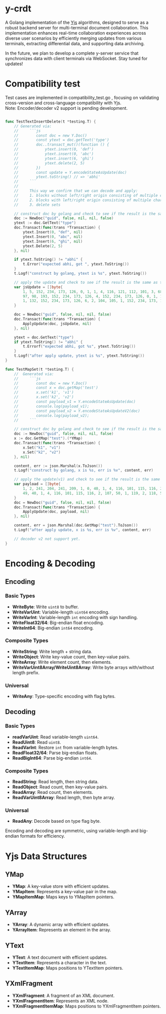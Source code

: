 # y-crdt
A Golang implementation of the [Yjs](https://github.com/yjs/yjs) algorithms, designed to serve as a robust backend server for multi-terminal document collaboration. This implementation enhances real-time collaboration experiences across diverse user scenarios by efficiently merging updates from various terminals, extracting differential data, and supporting data archiving.

In the future, we plan to develop a complete y-server service that synchronizes data with client terminals via WebSocket. Stay tuned for updates!

# Compatibility test
Test cases are implemented in compatibility_test.go , focusing on validating cross-version and cross-language compatibility with Yjs.   
Note: Encoder/decoder v2 support is pending development.
```go

func TestTextInsertDelete(t *testing.T) {
	// Generated via:
	//     ```js
	//        const doc = new Y.Doc()
	//        const ytext = doc.getText('type')
	//        doc..transact_mut()(function () {
	//            ytext.insert(0, 'def')
	//            ytext.insert(0, 'abc')
	//            ytext.insert(6, 'ghi')
	//            ytext.delete(2, 5)
	//        })
	//        const update = Y.encodeStateAsUpdate(doc)
	//        ytext.toString() // => 'abhi'
	//     ```
	//
	//     This way we confirm that we can decode and apply:
	//     1. blocks without left/right origin consisting of multiple characters
	//     2. blocks with left/right origin consisting of multiple characters
	//     3. delete sets

	// construct doc by golang and check to see if the result is the same as the expected.
	doc := NewDoc("guid", false, nil, nil, false)
	ytext := doc.GetText("type")
	doc.Transact(func(trans *Transaction) {
		ytext.Insert(0, "def", nil)
		ytext.Insert(0, "abc", nil)
		ytext.Insert(6, "ghi", nil)
		ytext.Delete(2, 5)
	}, nil)

	if ytext.ToString() != "abhi" {
		t.Error("expected abhi, got ", ytext.ToString())
	}
	t.Logf("construct by golang, ytext is %s", ytext.ToString())

	// apply the update and check to see if the result is the same as the expected.
	var jsUpdate = []byte{
		1, 5, 152, 234, 173, 126, 0, 1, 1, 4, 116, 121, 112, 101, 3, 68, 152, 234, 173, 126, 0, 2,
		97, 98, 193, 152, 234, 173, 126, 4, 152, 234, 173, 126, 0, 1, 129, 152, 234, 173, 126, 2,
		1, 132, 152, 234, 173, 126, 6, 2, 104, 105, 1, 152, 234, 173, 126, 2, 0, 3, 5, 2,
	}

	doc = NewDoc("guid", false, nil, nil, false)
	doc.Transact(func(trans *Transaction) {
		ApplyUpdate(doc, jsUpdate, nil)
	}, nil)

	ytext = doc.GetText("type")
	if ytext.ToString() != "abhi" {
		t.Errorf("expected abhi, got %s", ytext.ToString())
	}
	t.Logf("after apply update, ytext is %s", ytext.ToString())
}

func TestMapSet(t *testing.T) {
	//  Generated via:
	//     ```js
	//        const doc = new Y.Doc()
	//        const x = doc.getMap('test')
	//        x.set('k1', 'v1')
	//        x.set('k2', 'v2')
	//        const payload_v1 = Y.encodeStateAsUpdate(doc)
	//        console.log(payload_v1);
	//        const payload_v2 = Y.encodeStateAsUpdateV2(doc)
	//        console.log(payload_v2);
	//     ```

	// construct doc by golang and check to see if the result is the same as the expected.
	doc := NewDoc("guid", false, nil, nil, false)
	x := doc.GetMap("test").(*YMap)
	doc.Transact(func(trans *Transaction) {
		x.Set("k1", "v1")
		x.Set("k2", "v2")
	}, nil)

	content, err := json.Marshal(x.ToJson())
	t.Logf("construct by golang, x is %s, err is %v", content, err)

	// apply the update(v1) and check to see if the result is the same as the expected.
	var payload = []byte{
		1, 2, 241, 204, 241, 209, 1, 0, 40, 1, 4, 116, 101, 115, 116, 2, 107, 49, 1, 119, 2, 118,
		49, 40, 1, 4, 116, 101, 115, 116, 2, 107, 50, 1, 119, 2, 118, 50, 0,
	}
	doc = NewDoc("guid", false, nil, nil, false)
	doc.Transact(func(trans *Transaction) {
		ApplyUpdate(doc, payload, nil)
	}, nil)

	content, err = json.Marshal(doc.GetMap("test").ToJson())
	t.Logf("after apply update, x is %s, err is %v", content, err)

	// decoder v2 not support yet.
}

```


# Encoding & Decoding

## Encoding
### Basic Types
- **WriteByte**: Write `uint8` to buffer.
- **WriteVarUint**: Variable-length `uint64` encoding.
- **WriteVarInt**: Variable-length `int` encoding with sign handling.
- **WriteFloat32/64**: Big-endian float encoding.
- **WriteInt64**: Big-endian `int64` encoding.

### Composite Types
- **WriteString**: Write length + string data.
- **WriteObject**: Write key-value count, then key-value pairs.
- **WriteArray**: Write element count, then elements.
- **WriteVarUint8Array/WriteUint8Array**: Write byte arrays with/without length prefix.

### Universal
- **WriteAny**: Type-specific encoding with flag bytes.

## Decoding
### Basic Types
- **readVarUint**: Read variable-length `uint64`.
- **ReadUint8**: Read `uint8`.
- **ReadVarInt**: Restore `int` from variable-length bytes.
- **ReadFloat32/64**: Parse big-endian floats.
- **ReadBigInt64**: Parse big-endian `int64`.

### Composite Types
- **ReadString**: Read length, then string data.
- **ReadObject**: Read count, then key-value pairs.
- **ReadArray**: Read count, then elements.
- **ReadVarUint8Array**: Read length, then byte array.

### Universal
- **ReadAny**: Decode based on type flag byte.

Encoding and decoding are symmetric, using variable-length and big-endian formats for efficiency.

# Yjs Data Structures
## YMap
- **YMap**: A key-value store with efficient updates.
- **YMapItem**: Represents a key-value pair in the map.
- **YMapItemMap**: Maps keys to YMapItem pointers.
## YArray
- **YArray**: A dynamic array with efficient updates.
- **YArrayItem**: Represents an element in the array.
## YText
- **YText**: A text document with efficient updates.
- **YTextItem**: Represents a character in the text.
- **YTextItemMap**: Maps positions to YTextItem pointers.
## YXmlFragment
- **YXmlFragment**: A fragment of an XML document.   
- **YXmlFragmentItem**: Represents an XML node.
- **YXmlFragmentItemMap**: Maps positions to YXmlFragmentItem pointers.


